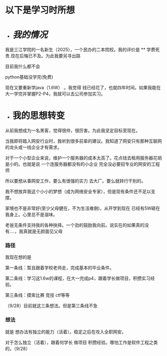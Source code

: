 # 以下是学习时所想





* # *我的情况* 

我是三江学院的一名新生（2025），一个民办的二本院校。我的评价是 \*\* 学费死贵.现在后悔已不及。为此我要另寻出路

目前我什么都不会

python基础没学完(免费)

现在又要重新学java（1.6W） 。我觉得 钱已经花了，也就四年时间。如果我能在大一学完并掌握P2-P4，我就可以去公司参加实习。





* # **我的思想转变**

从前我想成为一名黑客，觉得很帅，很厉害。为此我坚定目标至现在。

当我即将踏入网安行业时，我听到很多前辈的建议。我知道了网安只有那种互联网的龙头或一线企业才有需求。

对于一个小型企业来说，维护一个服务器的成本太高了。花点钱去租用服务器花销是小的。也就是说 一个连服务器都没有的小企业 完全没必要招专业的网安的工程师

所以要想从事网安工作，要么有很强的实力 去大厂。要么就转行干别的。

我不想放弃我这个小小的梦想（成为网络安全专家），但是现有条件还不足以支撑。

家境也不是非常好(至少父母健在，不为生活难倒)，从开学到现在 已经有5W砸在我身上。心里总不是滋味。

老爸无条件支持我的各种抉择。一个劲的鼓励我向前。说实在的如果真的没有....，我真就是无颜面见父母



### 路径

我现在想的是

第一条线：暂且跟着学校老师走，完成基本的毕业条件。

第二条线：学习这1.6w的课程，在大一完成p4，跟着学长做项目，积攒实习经验。

第三条线：摸索比赛  竞技  ctf等等

（9/28）目前就这三条想法。但是第三条线不急



### 想法

就是 想办法有独立的能力（活着）。稳定之后在攻入全职网安。

对于怎么独立（活着），跟着何学长 做项目 积攒经验。哪怕工作是软件工程之类的。（9/28）







[](1.png)





